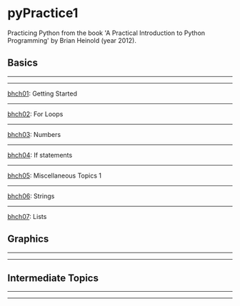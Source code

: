# pyPractice1

Practicing Python from the book 'A Practical Introduction to Python Programming' by Brian Heinold (year 2012).

## Basics
---
---
[bhch01](bhch01): Getting Started


---
[bhch02](bhch02): For Loops

---
[bhch03](bhch03): Numbers

---
[bhch04](bhch04): If statements

---
[bhch05](bhch05): Miscellaneous Topics 1

---
[bhch06](bhch06): Strings

---
[bhch07](bhch07): Lists


## Graphics
---
---


## Intermediate Topics
---
---